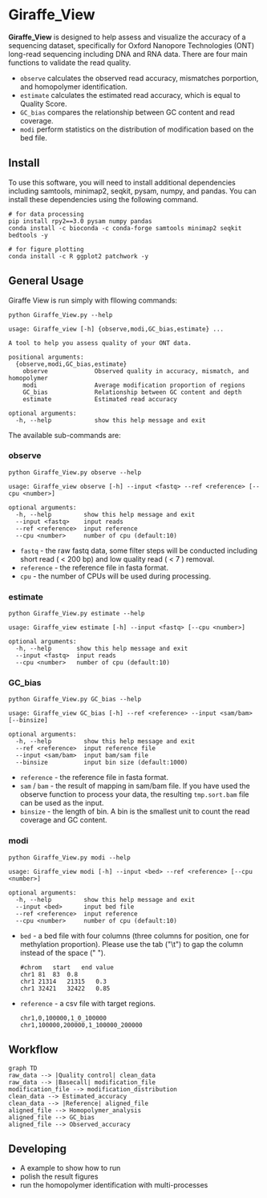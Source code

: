 # Giraffe_View 

**Giraffe_View** is designed to help assess and visualize the accuracy of a sequencing dataset, specifically for Oxford Nanopore Technologies (ONT) long-read sequencing including DNA and RNA data. There are four main functions to validate the read quality.

- `observe`  calculates the observed read accuracy, mismatches porportion, and homopolymer identification.
- `estimate`  calculates the estimated read accuracy, which is equal to Quality Score.
- `GC_bias`  compares the relationship between GC content and read coverage.
- `modi` perform statistics on the distribution of modification based on the bed file.



## Install

To use this software, you will need to install additional dependencies including samtools, minimap2, seqkit, pysam, numpy, and pandas. You can install these dependencies using the following command.

```shell
# for data processing
pip install rpy2==3.0 pysam numpy pandas
conda install -c bioconda -c conda-forge samtools minimap2 seqkit bedtools -y

# for figure plotting
conda install -c R ggplot2 patchwork -y
```



## General Usage

Giraffe View is run simply with fllowing commands:

```shell
python Giraffe_View.py --help
```

```shell
usage: Giraffe_view [-h] {observe,modi,GC_bias,estimate} ...

A tool to help you assess quality of your ONT data.

positional arguments:
  {observe,modi,GC_bias,estimate}
    observe             Observed quality in accuracy, mismatch, and homopolymer
    modi                Average modification proportion of regions
    GC_bias             Relationship between GC content and depth
    estimate            Estimated read accuracy

optional arguments:
  -h, --help            show this help message and exit
```



The available sub-commands are:

### observe

```shell
python Giraffe_View.py observe --help
```

```xshell
usage: Giraffe_view observe [-h] --input <fastq> --ref <reference> [--cpu <number>]

optional arguments:
  -h, --help         show this help message and exit
  --input <fastq>    input reads
  --ref <reference>  input reference
  --cpu <number>     number of cpu (default:10)
```

- `fastq` - the raw fastq data, some filter steps will be conducted including short read ( < 200 bp) and low quality read ( < 7 ) removal.
- `reference` - the reference file in fasta format.
- `cpu` - the number of CPUs will be used during processing.



### estimate  

```shell
python Giraffe_View.py estimate --help
```

```shell
usage: Giraffe_view estimate [-h] --input <fastq> [--cpu <number>]

optional arguments:
  -h, --help       show this help message and exit
  --input <fastq>  input reads
  --cpu <number>   number of cpu (default:10)
```



### GC_bias

```shell
python Giraffe_View.py GC_bias --help
```

```shell
usage: Giraffe_view GC_bias [-h] --ref <reference> --input <sam/bam> [--binsize]

optional arguments:
  -h, --help         show this help message and exit
  --ref <reference>  input reference file
  --input <sam/bam>  input bam/sam file
  --binsize          input bin size (default:1000)
```

- `reference` - the reference file in fasta format.
- `sam` / `bam` - the result of mapping in sam/bam file. If you have used the observe function to process your data, the resulting `tmp.sort.bam` file can be used as the input.
- `binsize` - the length of bin. A bin is the smallest unit to count the read coverage and GC content.



### modi

```shell
python Giraffe_View.py modi --help
```

```shell
usage: Giraffe_view modi [-h] --input <bed> --ref <reference> [--cpu <number>]

optional arguments:
  -h, --help         show this help message and exit
  --input <bed>      input bed file
  --ref <reference>  input reference
  --cpu <number>     number of cpu (default:10)
```

- `bed` -  a bed file with four columns (three columns for position, one for methylation proportion).  Please use the tab ("\t") to gap the column instead of the space (" ").

   ```shell
   #chrom	start	end	value
   chr1	81	83	0.8
   chr1	21314	21315	0.3
   chr1	32421	32422	0.85
   ```

- `reference` - a csv file with target regions.

   ```shell
   chr1,0,100000,1_0_100000
   chr1,100000,200000,1_100000_200000
   ```



## Workflow

```mermaid
graph TD
raw_data --> |Quality control| clean_data
raw_data --> |Basecall| modification_file
modification_file --> modification_distribution
clean_data --> Estimated_accuracy
clean_data --> |Reference| aligned_file
aligned_file --> Homopolymer_analysis
aligned_file --> GC_bias 
aligned_file --> Observed_accuracy
```



## Developing

- A example to show how to run
- polish the result figures
- run the homopolymer identification with multi-processes
